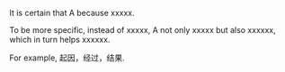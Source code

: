 It is certain that A because xxxxx.

To be more specific, instead of xxxxx, A not only xxxxx but also xxxxxx, which in turn helps xxxxxx.

For example, 起因，经过，结果. 
